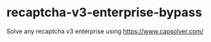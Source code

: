 # recaptcha-v3-enterprise-bypass
Solve any recaptcha v3 enterprise using https://www.capsolver.com/



                                                                                                                                                              